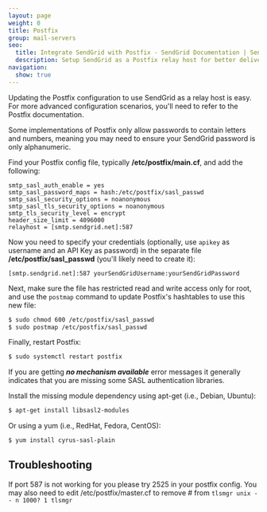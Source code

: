 ```yaml
---
layout: page
weight: 0
title: Postfix
group: mail-servers
seo:
  title: Integrate SendGrid with Postfix - SendGrid Documentation | SendGrid
  description: Setup SendGrid as a Postfix relay host for better deliverability and advanced statistics on your email.
navigation:
  show: true
---
```


Updating the Postfix configuration to use SendGrid as a relay host is easy. For more advanced configuration scenarios, you'll need to refer to the Postfix documentation.

<call-out type="warning">

Some implementations of Postfix only allow passwords to contain letters and numbers, meaning you may need to ensure your SendGrid password is only alphanumeric.

</call-out>

Find your Postfix config file, typically **/etc/postfix/main.cf**, and add the following:

```
smtp_sasl_auth_enable = yes
smtp_sasl_password_maps = hash:/etc/postfix/sasl_passwd
smtp_sasl_security_options = noanonymous
smtp_sasl_tls_security_options = noanonymous
smtp_tls_security_level = encrypt
header_size_limit = 4096000
relayhost = [smtp.sendgrid.net]:587
```

Now you need to specify your credentials (optionally, use `apikey` as username and an API Key as password) in the separate file **/etc/postfix/sasl_passwd** (you'll likely need to create it):

```
[smtp.sendgrid.net]:587 yourSendGridUsername:yourSendGridPassword
```

Next, make sure the file has restricted read and write access only for root, and use the `postmap` command to update Postfix's hashtables to use this new file:

```bash
$ sudo chmod 600 /etc/postfix/sasl_passwd
$ sudo postmap /etc/postfix/sasl_passwd
```

Finally, restart Postfix:
```bash
$ sudo systemctl restart postfix
```


<call-out>

If you are getting ***no mechanism available*** error messages it generally indicates that you are missing some SASL authentication libraries.

</call-out>

Install the missing module dependency using apt-get (i.e., Debian, Ubuntu):

```bash
$ apt-get install libsasl2-modules
```

 Or using a yum (i.e., RedHat, Fedora, CentOS):

```bash
$ yum install cyrus-sasl-plain
```

  ## 	Troubleshooting
 	
If port 587 is not working for you please try 2525 in your postfix config. You may also need to edit /etc/postfix/master.cf to remove # from `tlsmgr unix - - n 1000? 1 tlsmgr`
